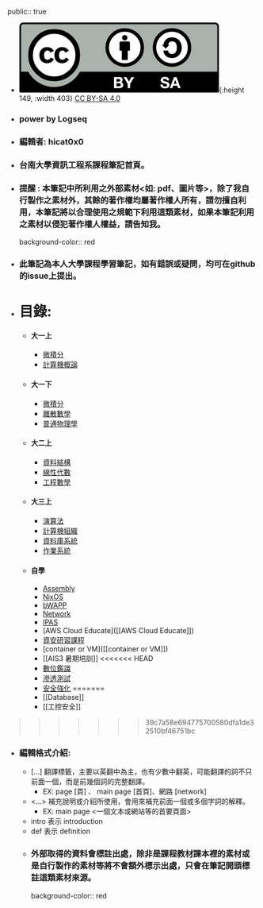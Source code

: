 public:: true

- ![by-sa.png](../assets/by-sa_1679146938180_0.png){:height 149, :width 403}
  [CC BY-SA 4.0](https://creativecommons.org/licenses/by-sa/4.0/)
- ### power by Logseq
- ### 編輯者: hicat0x0
- ### 台南大學資訊工程系課程筆記首頁。
- ### 提醒 : 本筆記中所利用之外部素材<如: pdf、圖片等>，除了我自行製作之素材外，其餘的著作權均屬著作權人所有，請勿擅自利用，本筆記將以合理使用之規範下利用這類素材，如果本筆記利用之素材以侵犯著作權人權益，請告知我。
  background-color:: red
- ### 此筆記為本人大學課程學習筆記，如有錯誤或疑問，均可在github的issue上提出。
- # 目錄:
	- #### 大一上
		- [微積分]([[一上微積分]])
		- [計算機概論]([[一上計算機概論]])
	- #### 大一下
		- [微積分]([[一下微積分]])
		- [離散數學]([[一下離散數學]])
		- [普通物理學]([[一下普通物理學]])
	- #### 大二上
		- [資料結構]([[二上資料結構]])
		- [線性代數]([[二上線性代數]])
		- [工程數學]([[二上工程數學]])
	- #### 大三上
		- [演算法]([[三上演算法]])
		- [計算機組織]([[三上計算機組織]])
		- [資料庫系統]([[三上資料庫系統]])
		- [作業系統]([[三上作業系統]])
	- #### 自學
		- [Assembly]([[Assembly]])
		- [NixOS]([[NixOS]])
		- [bWAPP]([[bWAPP]])
		- [Network]([[Network]])
		- [IPAS]([[IPAS]])
		- [AWS Cloud Educate]([[AWS Cloud Educate]])
		- [資安研習課程]([[資安研習課程]])
		- [container or VM]([[container or VM]])
		- [[AIS3 暑期培訓]]
<<<<<<< HEAD
		- [數位鑑識]([[數位鑑識]])
		- [滲透測試]([[滲透測試]])
		- [安全強化]([[安全強化]])
=======
		- [[Database]]
		- [[工控安全]]
>>>>>>> 39c7a58e694775700580dfa1de32510bf46751bc
- ### 編輯格式介紹:
	- [...] 翻譯標籤，主要以英翻中為主，也有少數中翻英，可能翻譯的詞不只前面一個，而是前幾個詞的完整翻譯。
		- EX: page [頁] 、 main page [首頁]、網路 [network]
	- <...> 補充說明或介紹所使用，會用來補充前面一個或多個字詞的解釋。
		- EX: main page <一個文本或網站等的首要頁面>
	- intro 表示 introduction
	- def 表示 definition
	- ### 外部取得的資料會標註出處，除非是課程教材課本裡的素材或是自行製作的素材等將不會額外標示出處，只會在筆記開頭標註這類素材來源。
	  background-color:: red